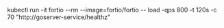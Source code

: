 kubectl run -it fortio --rm --image=fortio/fortio -- load -qps 800 -t 120s -c 70 "http://goserver-service/healthz"
